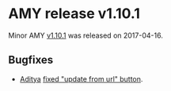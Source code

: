 # AMY release v1.10.1

Minor AMY [v1.10.1][] was released on 2017-04-16.

## Bugfixes

* [Aditya][] [fixed "update from url" button](https://github.com/swcarpentry/amy/pull/1180).

[v1.10.1]: https://github.com/swcarpentry/amy/milestone/41
[Aditya]: https://github.com/narayanaditya95
